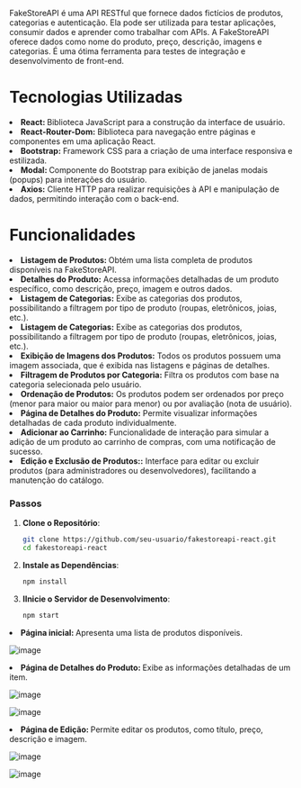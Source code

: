 
<p>
FakeStoreAPI é uma API RESTful que fornece dados fictícios de produtos, categorias e autenticação. Ela pode ser utilizada para testar aplicações, consumir dados e aprender como trabalhar com APIs. A FakeStoreAPI oferece dados como nome do produto, preço, descrição, imagens e categorias. É uma ótima ferramenta para testes de integração e desenvolvimento de front-end.
</p>

<h1>Tecnologias Utilizadas</h1>
<li><strong>React: </strong> Biblioteca JavaScript para a construção da interface de usuário.</li>
<li><strong>React-Router-Dom:</strong>  Biblioteca para navegação entre páginas e componentes em uma aplicação React.</li>
<li><strong>Bootstrap:</strong> Framework CSS para a criação de uma interface responsiva e estilizada.</li>
<li><strong>Modal: </strong>Componente do Bootstrap para exibição de janelas modais (popups) para interações do usuário.</li>
<li><strong>Axios:</strong> Cliente HTTP para realizar requisições à API e manipulação de dados, permitindo interação com o back-end.</li>


<h1>Funcionalidades</h1>
<li><strong>Listagem de Produtos: </strong> Obtém uma lista completa de produtos disponíveis na FakeStoreAPI.</li>
<li><strong>Detalhes do Produto:</strong> Acessa informações detalhadas de um produto específico, como descrição, preço, imagem e outros dados.</li>
<li><strong>Listagem de Categorias:</strong> Exibe as categorias dos produtos, possibilitando a filtragem por tipo de produto (roupas, eletrônicos, joias, etc.).</li>
<li><strong>Listagem de Categorias:</strong> Exibe as categorias dos produtos, possibilitando a filtragem por tipo de produto (roupas, eletrônicos, joias, etc.).</li>
<li><strong>Exibição de Imagens dos Produtos:</strong> Todos os produtos possuem uma imagem associada, que é exibida nas listagens e páginas de detalhes.</li>
<li><strong>Filtragem de Produtos por Categoria:</strong> Filtra os produtos com base na categoria selecionada pelo usuário.</li>
<li><strong>Ordenação de Produtos:</strong> Os produtos podem ser ordenados por preço (menor para maior ou maior para menor) ou por avaliação (nota de usuário).</li>
<li><strong>Página de Detalhes do Produto:</strong> Permite visualizar informações detalhadas de cada produto individualmente.</li>
<li><strong>Adicionar ao Carrinho:</strong> Funcionalidade de interação para simular a adição de um produto ao carrinho de compras, com uma notificação de sucesso.</li>
<li><strong>Edição e Exclusão de Produtos::</strong> Interface para editar ou excluir produtos (para administradores ou desenvolvedores), facilitando a manutenção do catálogo.</li>


### Passos
1. **Clone o Repositório**:
   ```bash
   git clone https://github.com/seu-usuario/fakestoreapi-react.git
   cd fakestoreapi-react

2. **Instale as Dependências**:
   ```bash
   npm install

3. **IInicie o Servidor de Desenvolvimento**:
   ```bash
   npm start
   

<li><strong>Página inicial: </strong> Apresenta uma lista de produtos disponíveis.</li>

![image](https://github.com/user-attachments/assets/3bc67a67-b142-4e00-b4fe-505049166820)

<li><strong>Página de Detalhes do Produto: </strong> Exibe as informações detalhadas de um item.</li>

![image](https://github.com/user-attachments/assets/104b2cb5-d914-406c-9e17-6ac1caa27f51)

![image](https://github.com/user-attachments/assets/b81b3070-fda3-4ff9-bf9e-fb913a8a6b4a)


<li><strong>Página de Edição: </strong> Permite editar os produtos, como título, preço, descrição e imagem.</li>

![image](https://github.com/user-attachments/assets/37fb6e14-ea34-4a33-8301-78aa0591258d)

![image](https://github.com/user-attachments/assets/7107f858-8125-4ca8-ae1c-a190e3905a94)





